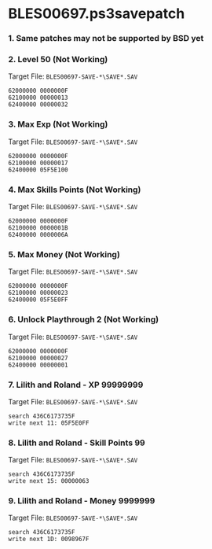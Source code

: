 # BLES00697.ps3savepatch

### 1.  Same patches may not be supported by BSD yet
### 2. Level 50 (Not Working)

Target File: `BLES00697-SAVE-*\SAVE*.SAV`

```
62000000 0000000F
62100000 00000013
62400000 00000032
```

### 3. Max Exp (Not Working)

Target File: `BLES00697-SAVE-*\SAVE*.SAV`

```
62000000 0000000F
62100000 00000017
62400000 05F5E100
```

### 4. Max Skills Points (Not Working)

Target File: `BLES00697-SAVE-*\SAVE*.SAV`

```
62000000 0000000F
62100000 0000001B
62400000 0000006A
```

### 5. Max Money (Not Working)

Target File: `BLES00697-SAVE-*\SAVE*.SAV`

```
62000000 0000000F
62100000 00000023
62400000 05F5E0FF
```

### 6. Unlock Playthrough 2 (Not Working)

Target File: `BLES00697-SAVE-*\SAVE*.SAV`

```
62000000 0000000F
62100000 00000027
62400000 00000001
```

### 7. Lilith and Roland - XP 99999999

Target File: `BLES00697-SAVE-*\SAVE*.SAV`

```
search 436C6173735F
write next 11: 05F5E0FF
```

### 8. Lilith and Roland - Skill Points 99

Target File: `BLES00697-SAVE-*\SAVE*.SAV`

```
search 436C6173735F
write next 15: 00000063
```

### 9. Lilith and Roland - Money 9999999

Target File: `BLES00697-SAVE-*\SAVE*.SAV`

```
search 436C6173735F
write next 1D: 0098967F
```


